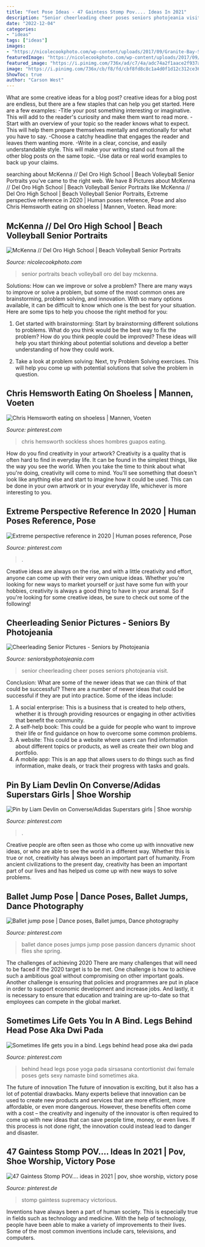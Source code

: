 ```yaml
---
title: "Feet Pose Ideas - 47 Gaintess Stomp Pov.... Ideas In 2021"
description: "Senior cheerleading cheer poses seniors photojeania visit"
date: "2022-12-04"
categories:
- "ideas"
tags: ["ideas"]
images:
- "https://nicolecookphoto.com/wp-content/uploads/2017/09/Granite-Bay-Senior-Portraits_0055.jpg"
featuredImage: "https://nicolecookphoto.com/wp-content/uploads/2017/09/Granite-Bay-Senior-Portraits_0055.jpg"
featured_image: "https://i.pinimg.com/736x/ad/c7/4a/adc74a2f1aace2f937a2ff9245357361.jpg"
image: "https://i.pinimg.com/736x/cb/f8/fd/cbf8fd8c8c1a4d0f1d12c312ce36b438.jpg"
ShowToc: true
author: "Carson West"
---
```



What are some creative ideas for a blog post?
creative ideas for a blog post are endless, but there are a few staples that can help you get started. Here are a few examples: 
-Title your post something interesting or imaginative. This will add to the reader's curiosity and make them want to read more. 
-Start with an overview of your topic so the reader knows what to expect. This will help them prepare themselves mentally and emotionally for what you have to say. 
-Choose a catchy headline that engages the reader and leaves them wanting more. 
-Write in a clear, concise, and easily understandable style. This will make your writing stand out from all the other blog posts on the same topic. 
-Use data or real world examples to back up your claims.

	

		
searching about McKenna // Del Oro High School | Beach Volleyball Senior Portraits you've came to the right web. We have 8 Pictures about McKenna // Del Oro High School | Beach Volleyball Senior Portraits like McKenna // Del Oro High School | Beach Volleyball Senior Portraits, Extreme perspective reference in 2020 | Human poses reference, Pose and also Chris Hemsworth eating on shoeless | Mannen, Voeten. Read more:
		
    
## McKenna // Del Oro High School | Beach Volleyball Senior Portraits

<img loading=lazy src="https://nicolecookphoto.com/wp-content/uploads/2017/09/Granite-Bay-Senior-Portraits_0055.jpg" onerror="this.onerror=null;this.src='https://tse2.mm.bing.net/th?id=OIP.Dz3EsOx5U9sonXzyMzfBzQHaE9&amp;pid=15.1';" alt="McKenna // Del Oro High School | Beach Volleyball Senior Portraits">

_Source: nicolecookphoto.com_

>senior portraits beach volleyball oro del bay mckenna. 

	

Solutions: How can we improve or solve a problem?
There are many ways to improve or solve a problem, but some of the most common ones are brainstorming, problem solving, and innovation. With so many options available, it can be difficult to know which one is the best for your situation. Here are some tips to help you choose the right method for you:
1. Get started with brainstorming: Start by brainstorming different solutions to problems. What do you think would be the best way to fix the problem? How do you think people could be improved? These ideas will help you start thinking about potential solutions and develop a better understanding of how they could work.

2. Take a look at problem solving: Next, try Problem Solving exercises. This will help you come up with potential solutions that solve the problem in question.

    
## Chris Hemsworth Eating On Shoeless | Mannen, Voeten

<img loading=lazy src="https://i.pinimg.com/736x/5a/a6/e6/5aa6e6485626fbf735f32baa7f26d03f.jpg" onerror="this.onerror=null;this.src='https://tse4.mm.bing.net/th?id=OIP._1vGOyaElFdORYlQH-cF1wHaMH&amp;pid=15.1';" alt="Chris Hemsworth eating on shoeless | Mannen, Voeten">

_Source: pinterest.com_

>chris hemsworth sockless shoes hombres guapos eating. 

	

How do you find creativity in your artwork?
Creativity is a quality that is often hard to find in everyday life. It can be found in the simplest things, like the way you see the world. When you take the time to think about what you're doing, creativity will come to mind. You'll see something that doesn't look like anything else and start to imagine how it could be used. This can be done in your own artwork or in your everyday life, whichever is more interesting to you.

    
## Extreme Perspective Reference In 2020 | Human Poses Reference, Pose

<img loading=lazy src="https://i.pinimg.com/736x/e4/f0/c3/e4f0c3afc9e4b34d69572ea31e4d1fb5.jpg" onerror="this.onerror=null;this.src='https://tse4.mm.bing.net/th?id=OIP.j3o-lBvI1QYSHWErtStk7QHaNL&amp;pid=15.1';" alt="Extreme perspective reference in 2020 | Human poses reference, Pose">

_Source: pinterest.com_

>. 

	

Creative ideas are always on the rise, and with a little creativity and effort, anyone can come up with their very own unique ideas. Whether you're looking for new ways to market yourself or just have some fun with your hobbies, creativity is always a good thing to have in your arsenal. So if you're looking for some creative ideas, be sure to check out some of the following!

    
## Cheerleading Senior Pictures - Seniors By Photojeania

<img loading=lazy src="http://2sc7qi3zd2sh3skuex1obxo3.wpengine.netdna-cdn.com/wp-content/uploads/2017/01/cheerleading-senior-pictures-16.jpg" onerror="this.onerror=null;this.src='https://tse4.mm.bing.net/th?id=OIP.RCKPHjs9iMx6YBtjkVEZvAHaFS&amp;pid=15.1';" alt="Cheerleading Senior Pictures - Seniors by Photojeania">

_Source: seniorsbyphotojeania.com_

>senior cheerleading cheer poses seniors photojeania visit. 

	

Conclusion: What are some of the newer ideas that we can think of that could be successful?
There are a number of newer ideas that could be successful if they are put into practice. Some of the ideas include: 
1. A social enterprise: This is a business that is created to help others, whether it is through providing resources or engaging in other activities that benefit the community. 
2. A self-help book: This could be a guide for people who want to improve their life or find guidance on how to overcome some common problems. 
3. A website: This could be a website where users can find information about different topics or products, as well as create their own blog and portfolio. 
4. A mobile app: This is an app that allows users to do things such as find information, make deals, or track their progress with tasks and goals.

    
## Pin By Liam Devlin On Converse/Adidas Superstars Girls | Shoe Worship

<img loading=lazy src="https://i.pinimg.com/736x/ad/c7/4a/adc74a2f1aace2f937a2ff9245357361.jpg" onerror="this.onerror=null;this.src='https://tse1.mm.bing.net/th?id=OIP.iDsLHGRsHAH1yhBvV4nSogHaIS&amp;pid=15.1';" alt="Pin by Liam Devlin on Converse/Adidas Superstars girls | Shoe worship">

_Source: pinterest.com_

>. 

	

Creative people are often seen as those who come up with innovative new ideas, or who are able to see the world in a different way. Whether this is true or not, creativity has always been an important part of humanity. From ancient civilizations to the present day, creativity has been an important part of our lives and has helped us come up with new ways to solve problems.

    
## Ballet Jump Pose | Dance Poses, Ballet Jumps, Dance Photography

<img loading=lazy src="https://i.pinimg.com/736x/cb/f8/fd/cbf8fd8c8c1a4d0f1d12c312ce36b438.jpg" onerror="this.onerror=null;this.src='https://tse3.mm.bing.net/th?id=OIP.8A8NRJmNFxoLk1JILC7RdgHaJ3&amp;pid=15.1';" alt="Ballet jump pose | Dance poses, Ballet jumps, Dance photography">

_Source: pinterest.com_

>ballet dance poses jumps jump pose passion dancers dynamic shoot flies she spring. 

	

The challenges of achieving 2020
There are many challenges that will need to be faced if the 2020 target is to be met. One challenge is how to achieve such a ambitious goal without compromising on other important goals. Another challenge is ensuring that policies and programmes are put in place in order to support economic development and increase jobs. And lastly, it is necessary to ensure that education and training are up-to-date so that employees can compete in the global market.

    
## Sometimes Life Gets You In A Bind. Legs Behind Head Pose Aka Dwi Pada

<img loading=lazy src="https://i.pinimg.com/736x/ed/be/9f/edbe9f984527a1423b1ab42f8380ebc5--pin-up-girls-namaste.jpg" onerror="this.onerror=null;this.src='https://tse2.mm.bing.net/th?id=OIP.c3g8-D9uja5sC5dRKLiZywHaHV&amp;pid=15.1';" alt="Sometimes life gets you in a bind. Legs behind head pose aka dwi pada">

_Source: pinterest.com_

>behind head legs pose yoga pada sirsasana contortionist dwi female poses gets sexy namaste bind sometimes aka. 

	

The future of innovation
The future of innovation is exciting, but it also has a lot of potential drawbacks. Many experts believe that innovation can be used to create new products and services that are more efficient, more affordable, or even more dangerous. However, these benefits often come with a cost – the creativity and ingenuity of the innovator is often required to come up with new ideas that can save people time, money, or even lives. If this process is not done right, the innovation could instead lead to danger and disaster.

    
## 47 Gaintess Stomp POV.... Ideas In 2021 | Pov, Shoe Worship, Victory Pose

<img loading=lazy src="https://i.pinimg.com/474x/e6/d4/20/e6d4204444bcb6f893cab8f843dd581b.jpg" onerror="this.onerror=null;this.src='https://tse3.mm.bing.net/th?id=OIP.TzFRQBnMfzIVgYtlxMb9ZgAAAA&amp;pid=15.1';" alt="47 Gaintess Stomp POV.... ideas in 2021 | pov, shoe worship, victory pose">

_Source: pinterest.de_

>stomp gaintess supremacy victorious. 

	

Inventions have always been a part of human society. This is especially true in fields such as technology and medicine. With the help of technology, people have been able to make a variety of improvements to their lives. Some of the most common inventions include cars, televisions, and computers.

